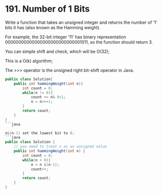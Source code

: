 # 191. Number of 1 Bits

Write a function that takes an unsigned integer and returns the number of ’1' bits it has (also known as the Hamming weight).

For example, the 32-bit integer ’11' has binary representation 00000000000000000000000000001011, so the function should return 3.

You can simple shift and check, which will be O(32);

This is a O(k) algorithm;

The >>> operator is the unsigned right bit-shift operator in Java.

```java
public class Solution{
    public int hammingWeight(int n){
        int count = 0;
        while(n != 0){
            count += n& 0x1;
            n = n>>>1;
        }
        return count;
    }
}
```java

n&(n-1) set the lowest bit to 0;
```java
public class Solution {
    // you need to treat n as an unsigned value
    public int hammingWeight(int n) {
        int count = 0;
        while(n > 0){
            n = n &(n-1);
            count++;
        }
        return count;
    }
}
```
